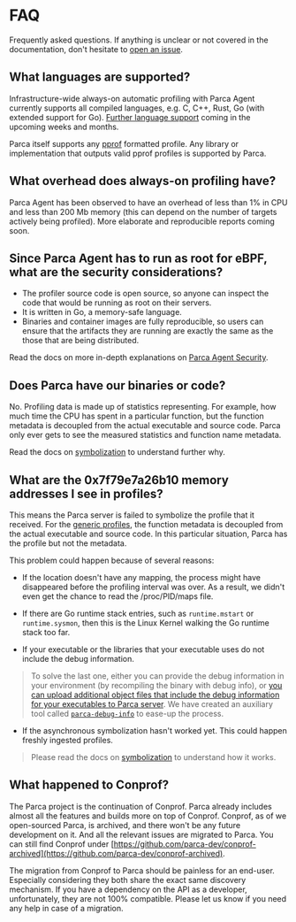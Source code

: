 # FAQ

Frequently asked questions. If anything is unclear or not covered in the documentation, don't hesitate to [open an issue](https://github.com/parca-dev/parca/issues/new).

## What languages are supported?

Infrastructure-wide always-on automatic profiling with Parca Agent currently supports all compiled languages, e.g. C, C++, Rust, Go (with extended support for Go). [Further language support](https://github.com/parca-dev/parca-agent/issues?q=is%3Aissue+is%3Aopen+label%3Afeature%2Flanguage-support) coming in the upcoming weeks and months.

Parca itself supports any [pprof](https://github.com/google/pprof) formatted profile. Any library or implementation that outputs valid pprof profiles is supported by Parca.

## What overhead does always-on profiling have?

Parca Agent has been observed to have an overhead of less than 1% in CPU and less than 200 Mb memory (this can depend on the number of targets actively being profiled). More elaborate and reproducible reports coming soon.

## Since Parca Agent has to run as root for eBPF, what are the security considerations?

* The profiler source code is open source, so anyone can inspect the code that would be running as root on their servers.
* It is written in Go, a memory-safe language.
* Binaries and container images are fully reproducible, so users can ensure that the artifacts they are running are exactly the same as the those that are being distributed.

Read the docs on more in-depth explanations on [Parca Agent Security](./parca-agent-security).

## Does Parca have our binaries or code?

No. Profiling data is made up of statistics representing. For example, how much time the CPU has spent in a particular function, but the function metadata is decoupled from the actual executable and source code. Parca only ever gets to see the measured statistics and function name metadata.

Read the docs on [symbolization](https://www.parca.dev/docs/symbolization) to understand further why.

## What are the 0x7f79e7a26b10 memory addresses I see in profiles?

This means the Parca server is failed to symbolize the profile that it received. For the [generic profiles](/docs/symbolization#type-of-profiles), the function metadata is decoupled from the actual executable and source code. In this particular situation, Parca has the profile but not the metadata.

This problem could happen because of several reasons:

* If the location doesn't have any mapping, the process might have disappeared before the profiling interval was over. As a result, we didn't even get the chance to read the /proc/PID/maps file.

* If there are Go runtime stack entries, such as `runtime.mstart` or `runtime.sysmon`, then this is the Linux Kernel walking the Go runtime stack too far.

* If your executable or the libraries that your executable uses do not include the debug information.

> To solve the last one, either you can provide the debug information in your environment (by recompiling the binary with debug info), or [you can upload additional object files that include the debug information for your executables to Parca server](https://buf.build/parca-dev/parca/docs/main/parca.debuginfo.v1alpha1). We have created an auxiliary tool called [`parca-debug-info`](/docs/parca-agent-debuginfo-cli) to ease-up the process.

* If the asynchronous symbolization hasn't worked yet. This could happen freshly ingested profiles.

> Please read the docs on [symbolization](https://www.parca.dev/docs/symbolization) to understand how it works.

## What happened to Conprof?

The Parca project is the continuation of Conprof. Parca already includes almost all the features and builds more on top of Conprof.
Conprof, as of we open-sourced Parca, is archived, and there won't be any future development on it. And all the relevant issues are migrated to Parca.
You can still find Conprof under [https://github.com/parca-dev/conprof-archived](https://github.com/parca-dev/conprof-archived).

The migration from Conprof to Parca should be painless for an end-user. Especially considering they both share the exact same discovery mechanism.
If you have a dependency on the API as a developer, unfortunately, they are not 100% compatible.
Please let us know if you need any help in case of a migration.
